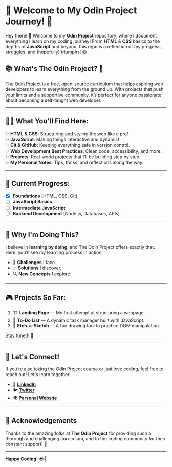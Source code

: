 # 🚀 Welcome to My Odin Project Journey! 🌟

Hey there! 👋 Welcome to my **Odin Project** repository, where I document everything I learn on my coding journey! From **HTML** & **CSS** basics to the depths of **JavaScript** and beyond, this repo is a reflection of my progress, struggles, and (hopefully) triumphs! 😄

## 📚 What's The Odin Project? 🤔

[The Odin Project](https://www.theodinproject.com/) is a free, open-source curriculum that helps aspiring web developers to learn everything from the ground up. With projects that push your limits and a supportive community, it’s perfect for anyone passionate about becoming a self-taught web developer.

---

## 🧑‍💻 What You'll Find Here:

✨ **HTML & CSS**: Structuring and styling the web like a pro!  
✨ **JavaScript**: Making things interactive and dynamic!  
✨ **Git & GitHub**: Keeping everything safe in version control.  
✨ **Web Development Best Practices**: Clean code, accessibility, and more.  
✨ **Projects**: Real-world projects that I’ll be building step by step.  
✨ **My Personal Notes**: Tips, tricks, and reflections along the way.

---

## 🚧 Current Progress:

- [x] **Foundations** (HTML, CSS, Git)
- [ ] **JavaScript Basics**
- [ ] **Intermediate JavaScript**
- [ ] **Backend Development** (Node.js, Databases, APIs)

---

## 🎯 Why I'm Doing This?

I believe in **learning by doing**, and The Odin Project offers exactly that. Here, you’ll see my learning process in action:  
- 📘 **Challenges** I face.
- ✅ **Solutions** I discover.
- 🔍 **New Concepts** I explore.

---

## 🎮 Projects So Far:

1. 🏗️ **Landing Page** — My first attempt at structuring a webpage.
2. 📅 **To-Do List** — A dynamic task manager built with JavaScript.
3. 🎨 **Etch-a-Sketch** — A fun drawing tool to practice DOM manipulation.

Stay tuned! 🚀

---

## 🚀 Let's Connect!

If you’re also taking the Odin Project course or just love coding, feel free to reach out! Let's learn together.

- 💬 **[LinkedIn](https://www.linkedin.com/in/yourprofile)**
- 🐦 **[Twitter](https://twitter.com/yourprofile)**
- 🌍 **[Personal Website](https://yourwebsite.com)**

---

## 👏 Acknowledgements

Thanks to the amazing folks at **The Odin Project** for providing such a thorough and challenging curriculum, and to the coding community for their constant support! 🙌

---

**Happy Coding!** 😎🚀
